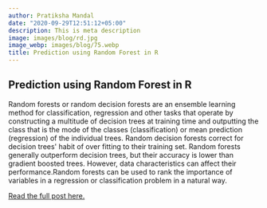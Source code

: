 ```yaml
---
author: Pratiksha Mandal
date: "2020-09-29T12:51:12+05:00"
description: This is meta description
image: images/blog/rd.jpg
image_webp: images/blog/75.webp
title: Prediction using Random Forest in R
---
```

## Prediction using Random Forest in R

Random forests or random decision forests are an ensemble learning method for classification, regression and other tasks that operate by constructing a multitude of decision trees at training time and outputting the class that is the mode of the classes (classification) or mean prediction (regression) of the individual trees. Random decision forests correct for decision trees' habit of over fitting to their training set. Random forests generally outperform decision trees, but their accuracy is lower than gradient boosted trees. However, data characteristics can affect their performance.Random forests can be used to rank the importance of variables in a regression or classification problem in a natural way.

 [Read the full post here.]( https://pratiksha-mandal.shinyapps.io/text/)




